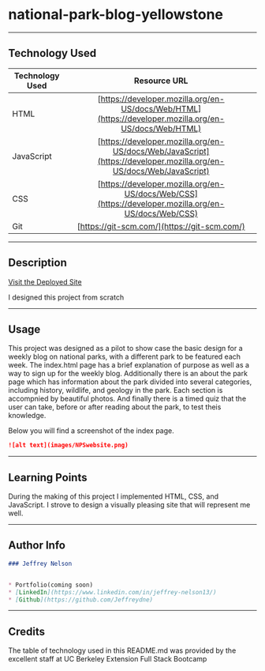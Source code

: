 # national-park-blog-yellowstone

---

## Technology Used 

| Technology Used         | Resource URL           | 
| ------------- |:-------------:| 
| HTML    | [https://developer.mozilla.org/en-US/docs/Web/HTML](https://developer.mozilla.org/en-US/docs/Web/HTML) | 
| JavaScript    | [https://developer.mozilla.org/en-US/docs/Web/JavaScript](https://developer.mozilla.org/en-US/docs/Web/JavaScript) | 
| CSS     | [https://developer.mozilla.org/en-US/docs/Web/CSS](https://developer.mozilla.org/en-US/docs/Web/CSS)      |   
| Git | [https://git-scm.com/](https://git-scm.com/)     |    

---

## Description

[Visit the Deployed Site](https://jeffreydne.github.io/Jeff-Nelson-national-park-blog-yellowstone)

I designed this project from scratch

---

## Usage

This project was designed as a pilot to show case the basic design for a weekly blog on national parks, with a different park to be featured each week. The index.html page has a brief explanation of purpose as well as a way to sign up for the weekly blog. Additionally there is an about the park page which has information about the park divided into several categories, including history, wildlife, and geology in the park. Each section is accompnied by beautiful photos. And finally there is a timed quiz that the user can take, before or after reading about the park, to test theis knowledge. 

Below you will find a screenshot of the index page. 

```md
![alt text](images/NPSwebsite.png)
```
---

## Learning Points

During the making of this project I implemented HTML, CSS, and JavaScript. I strove to design a visually pleasing site that will represent me well. 

---

## Author Info

```md
### Jeffrey Nelson


* Portfolio(coming soon)
* [LinkedIn](https://www.linkedin.com/in/jeffrey-nelson13/)
* [Github](https://github.com/Jeffreydne)
```

---
## Credits

The table of technology used  in this README.md was provided by the excellent staff at UC Berkeley Extension Full Stack Bootcamp